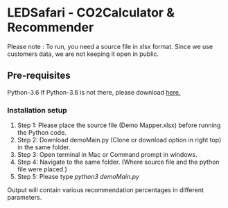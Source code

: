 # LEDSafari - CO2Calculator & Recommender 

Please note : To run, you need a source file in xlsx format. Since we use customers data, we are not keeping it open in public.

## Pre-requisites
Python-3.6
If Python-3.6 is not there, please download [here.](https://www.python.org/downloads/)

### Installation setup
1. Step 1: Please place the source file (Demo Mapper.xlsx) before running the Python code.
2. Step 2: Download demoMain.py (Clone or download option in right top) in the same folder.
3. Step 3: Open terminal in Mac or Command prompt in windows.
4. Step 4: Navigate to the same folder. (Where source file and the python file were placed.)
5. Step 5: Please type
	*python3 demoMain.py*

Output will contain various recommendation percentages in different parameters.			
